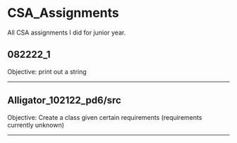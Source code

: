 # CSA_Assignments
All CSA assignments I did for junior year. 

## 082222_1
Objective: print out a string
___

## Alligator_102122_pd6/src
Objective: Create a class given certain requirements (requirements currently unknown)
___


